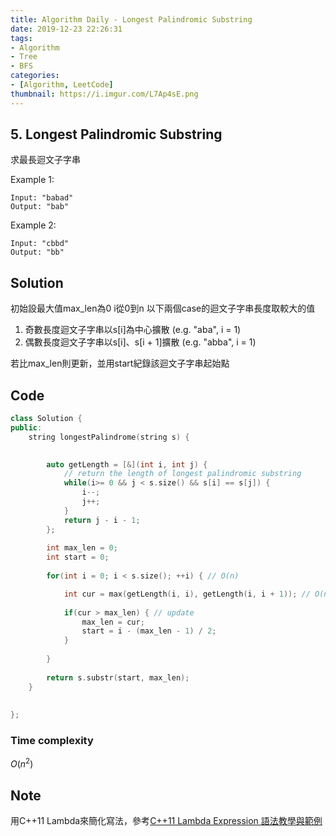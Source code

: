 ```yaml
---
title: Algorithm Daily - Longest Palindromic Substring
date: 2019-12-23 22:26:31
tags:
- Algorithm
- Tree
- BFS
categories:
- [Algorithm, LeetCode]
thumbnail: https://i.imgur.com/L7Ap4sE.png
---
```


## 5. Longest Palindromic Substring

求最長迴文子字串


Example 1:
```
Input: "babad"
Output: "bab"
```

Example 2:
```
Input: "cbbd"
Output: "bb"
```
<!-- more -->
## Solution

初始設最大值max_len為0
i從0到n
以下兩個case的迴文子字串長度取較大的值 

1. 奇數長度迴文子字串以s[i]為中心擴散 (e.g. "aba", i = 1)
2. 偶數長度迴文子字串以s[i]、s[i + 1]擴散 (e.g. "abba", i = 1)

若比max_len則更新，並用start紀錄該迴文子字串起始點

## Code

```cpp
class Solution {
public:
    string longestPalindrome(string s) {

        
        auto getLength = [&](int i, int j) { 
            // return the length of longest palindromic substring
            while(i>= 0 && j < s.size() && s[i] == s[j]) {
                i--;
                j++;
            }
            return j - i - 1;
        };
    
        int max_len = 0;
        int start = 0;
        
        for(int i = 0; i < s.size(); ++i) { // O(n)

            int cur = max(getLength(i, i), getLength(i, i + 1)); // O(n)
            
            if(cur > max_len) { // update
                max_len = cur; 
                start = i - (max_len - 1) / 2;
            }
            
        }
    
        return s.substr(start, max_len);
    }
    
    
};
```

### Time complexity

$O(n^2)$

## Note

用C++11 Lambda來簡化寫法，參考[C++11 Lambda Expression 語法教學與範例](https://blog.gtwang.org/programming/lambda-expression-in-c11/)

